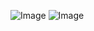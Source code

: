 ![Image](https://github.com/user-attachments/assets/95c3deed-db6a-45bb-8ecd-5dc8380fc78d)
![Image](https://github.com/user-attachments/assets/bbe1fb19-dd21-4185-9efa-fe3d65f00b88)
